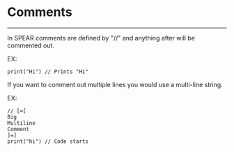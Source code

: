 # Comments
---
In SPEAR comments are defined by "//" and anything after will be commented out. 

EX:

    print("Hi") // Prints "Hi"

If you want to comment out multiple lines you would use a multi-line string.

EX:

    // [=[ 
    Big 
    Multiline
    Comment
    ]=]
    print("hi") // Code starts
